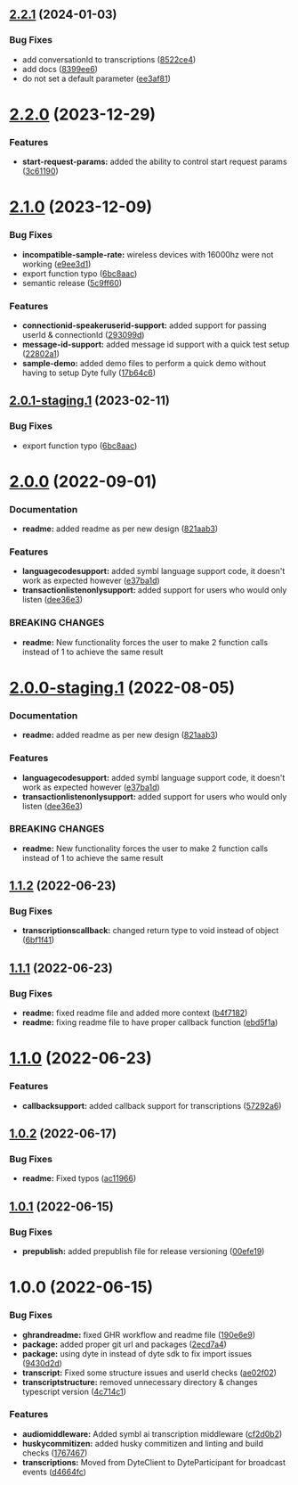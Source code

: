 ## [2.2.1](https://github.com/dyte-in/symbl-transcription/compare/v2.2.0...v2.2.1) (2024-01-03)


### Bug Fixes

* add conversationId to transcriptions ([8522ce4](https://github.com/dyte-in/symbl-transcription/commit/8522ce4fb0e68d68c0075b7d1c3f4be15fd9e805))
* add docs ([8399ee6](https://github.com/dyte-in/symbl-transcription/commit/8399ee6aae424c6dfb9f47e41f04e3a1a0b95d23))
* do not set a default parameter ([ee3af81](https://github.com/dyte-in/symbl-transcription/commit/ee3af8166ede777a6386c28a4b57fa8299bd2068))

# [2.2.0](https://github.com/dyte-in/symbl-transcription/compare/v2.1.0...v2.2.0) (2023-12-29)


### Features

* **start-request-params:** added the ability to control start request params ([3c61190](https://github.com/dyte-in/symbl-transcription/commit/3c611908eda8e6df49a583d623f27bd0f221c86c))

# [2.1.0](https://github.com/dyte-in/symbl-transcription/compare/v2.0.0...v2.1.0) (2023-12-09)


### Bug Fixes

* **incompatible-sample-rate:** wireless devices with 16000hz were not working ([e9ee3d1](https://github.com/dyte-in/symbl-transcription/commit/e9ee3d180df4b254b1639227d872793e9ec3b27b))
* export function typo ([6bc8aac](https://github.com/dyte-in/symbl-transcription/commit/6bc8aacb8115a6c61ffc1ddca740ed602abc0abe))
* semantic release ([5c9ff60](https://github.com/dyte-in/symbl-transcription/commit/5c9ff60353aeb363b5671c728da147b339197d19))


### Features

* **connectionid-speakeruserid-support:** added support for passing userId & connectionId ([293099d](https://github.com/dyte-in/symbl-transcription/commit/293099df03cb1be995f0d492d483947ad7bdebba))
* **message-id-support:** added message id support with a quick test setup ([22802a1](https://github.com/dyte-in/symbl-transcription/commit/22802a1fb0b5c4c53f89e80c0d2f2372b753b18f))
* **sample-demo:** added demo files to perform a quick demo without having to setup Dyte fully ([17b64c6](https://github.com/dyte-in/symbl-transcription/commit/17b64c6d4ee8e7eb79c6142afd313241cb55bd70))

## [2.0.1-staging.1](https://github.com/dyte-in/symbl-transcription/compare/v2.0.0...v2.0.1-staging.1) (2023-02-11)


### Bug Fixes

* export function typo ([6bc8aac](https://github.com/dyte-in/symbl-transcription/commit/6bc8aacb8115a6c61ffc1ddca740ed602abc0abe))

# [2.0.0](https://github.com/dyte-in/symbl-transcription/compare/v1.1.2...v2.0.0) (2022-09-01)


### Documentation

* **readme:** added readme as per new design ([821aab3](https://github.com/dyte-in/symbl-transcription/commit/821aab305db149ef3a0eddd71950fd6ec3e5f261))


### Features

* **languagecodesupport:** added symbl language support code, it doesn't work as expected however ([e37ba1d](https://github.com/dyte-in/symbl-transcription/commit/e37ba1d343e0e78d01cdc22e34c486c64d01f368))
* **transactionlistenonlysupport:** added support for users who would only listen ([dee36e3](https://github.com/dyte-in/symbl-transcription/commit/dee36e3671d238b991fdd88440409f02ebcf5f45))


### BREAKING CHANGES

* **readme:** New functionality forces the user to make 2 function calls instead of 1 to achieve
the same result

# [2.0.0-staging.1](https://github.com/dyte-in/symbl-transcription/compare/v1.1.2...v2.0.0-staging.1) (2022-08-05)


### Documentation

* **readme:** added readme as per new design ([821aab3](https://github.com/dyte-in/symbl-transcription/commit/821aab305db149ef3a0eddd71950fd6ec3e5f261))


### Features

* **languagecodesupport:** added symbl language support code, it doesn't work as expected however ([e37ba1d](https://github.com/dyte-in/symbl-transcription/commit/e37ba1d343e0e78d01cdc22e34c486c64d01f368))
* **transactionlistenonlysupport:** added support for users who would only listen ([dee36e3](https://github.com/dyte-in/symbl-transcription/commit/dee36e3671d238b991fdd88440409f02ebcf5f45))


### BREAKING CHANGES

* **readme:** New functionality forces the user to make 2 function calls instead of 1 to achieve
the same result

## [1.1.2](https://github.com/dyte-in/symbl-transcription/compare/v1.1.1...v1.1.2) (2022-06-23)


### Bug Fixes

* **transcriptionscallback:** changed return type to void instead of object ([6bf1f41](https://github.com/dyte-in/symbl-transcription/commit/6bf1f418a50a1122c497f666fd69d94c88951174))

## [1.1.1](https://github.com/dyte-in/symbl-transcription/compare/v1.1.0...v1.1.1) (2022-06-23)


### Bug Fixes

* **readme:** fixed readme file and added more context ([b4f7182](https://github.com/dyte-in/symbl-transcription/commit/b4f7182e7096400a1c6e5d686b4534f82602050c))
* **readme:** fixing readme file to have proper callback function ([ebd5f1a](https://github.com/dyte-in/symbl-transcription/commit/ebd5f1a3ba78c15ba5c0b29bb64a99378ef03e44))

# [1.1.0](https://github.com/dyte-in/symbl-transcription/compare/v1.0.2...v1.1.0) (2022-06-23)


### Features

* **callbacksupport:** added callback support for transcriptions ([57292a6](https://github.com/dyte-in/symbl-transcription/commit/57292a6f9a906c233ded4af59aa58f8929e03ef0))

## [1.0.2](https://github.com/dyte-in/symbl-transcription/compare/v1.0.1...v1.0.2) (2022-06-17)


### Bug Fixes

* **readme:** Fixed typos ([ac11966](https://github.com/dyte-in/symbl-transcription/commit/ac1196677fc45fa6b27c0b5253702a05a6bb8804))

## [1.0.1](https://github.com/dyte-in/symbl-transcription/compare/v1.0.0...v1.0.1) (2022-06-15)


### Bug Fixes

* **prepublish:** added prepublish file for release versioning ([00efe19](https://github.com/dyte-in/symbl-transcription/commit/00efe197901f138fb98e1054d397c744cd467eec))

# 1.0.0 (2022-06-15)


### Bug Fixes

* **ghrandreadme:** fixed GHR workflow and readme file ([190e6e9](https://github.com/dyte-in/symbl-transcription/commit/190e6e96d8449d35c495b483a9a0445c272ba506))
* **package:** added proper git url and packages ([2ecd7a4](https://github.com/dyte-in/symbl-transcription/commit/2ecd7a43bfec855a6cf90ab948f4d265ca9ff468))
* **package:** using dyte in instead of dyte sdk to fix import issues ([9430d2d](https://github.com/dyte-in/symbl-transcription/commit/9430d2d768813c9ef681448f93ca27e461ad02dc))
* **transcript:** Fixed some structure issues and userId checks ([ae02f02](https://github.com/dyte-in/symbl-transcription/commit/ae02f02ea5461bdc3d27d28aa47a03ccb8fd4cc4))
* **transcriptstructure:** removed unnecessary directory & changes typescript version ([4c714c1](https://github.com/dyte-in/symbl-transcription/commit/4c714c1292939617c0da5421cc6fefae30aa4113))


### Features

* **audiomiddleware:** Added symbl ai transcription middleware ([cf2d0b2](https://github.com/dyte-in/symbl-transcription/commit/cf2d0b20f1b48fcee57b1c3f0fa7ce5ee07d74ec))
* **huskycommitizen:** added husky commitizen and linting and build checks ([1767467](https://github.com/dyte-in/symbl-transcription/commit/176746758845bd4351ab2aec4dfb308beb60ee8d))
* **transcriptions:** Moved from DyteClient to DyteParticipant for broadcast events ([d4664fc](https://github.com/dyte-in/symbl-transcription/commit/d4664fcf4a8fc1c5b7c386ced2dc4fb7879afccf))
